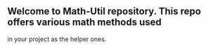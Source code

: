 ## Welcome to Math-Util repository. This repo offers various math methods used
in your project as the helper ones.
